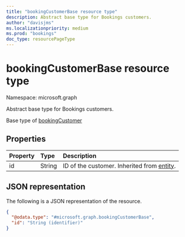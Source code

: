 ```yaml
---
title: "bookingCustomerBase resource type"
description: Abstract base type for Bookings customers.
author: "davisjms"
ms.localizationpriority: medium
ms.prod: "bookings"
doc_type: resourcePageType
---
```


# bookingCustomerBase resource type

Namespace: microsoft.graph

Abstract base type for Bookings customers.

Base type of [bookingCustomer](bookingcustomer.md)

## Properties
|Property|Type|Description|
|:---|:---|:---|
|id|String|ID of the customer. Inherited from [entity](../resources/entity.md).|

## JSON representation
The following is a JSON representation of the resource.
<!-- {
  "blockType": "resource",
  "keyProperty": "id",
  "@odata.type": "microsoft.graph.bookingCustomerBase",
  "baseType": "microsoft.graph.entity",
  "openType": false
}
-->
``` json
{
  "@odata.type": "#microsoft.graph.bookingCustomerBase",
  "id": "String (identifier)"
}
```

